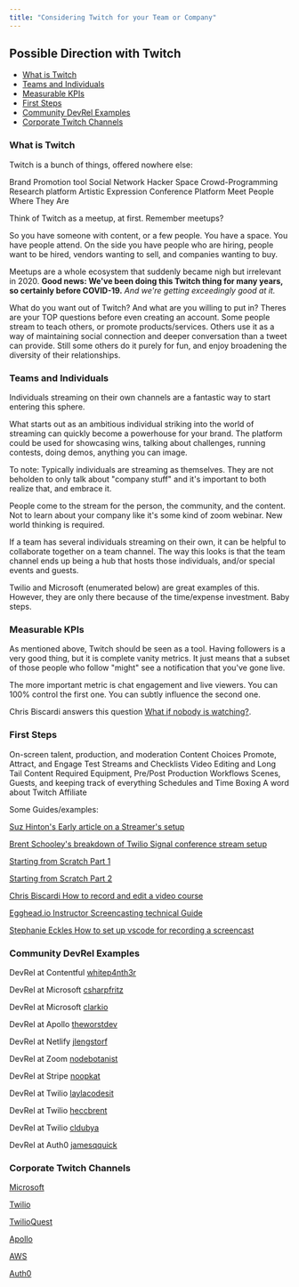 ```yaml
---
title: "Considering Twitch for your Team or Company"
---
```


## Possible Direction with Twitch

- [What is Twitch](#what-is-twitch)
- [Teams and Individuals](#teams-and-individuals)
- [Measurable KPIs](#kpis)
- [First Steps](#first-steps)
- [Community DevRel Examples](#community)
- [Corporate Twitch Channels](#corp)

### <a name="what-is-twitch"></a>What is Twitch

Twitch is a bunch of things, offered nowhere else:

Brand Promotion tool
Social Network
Hacker Space
Crowd-Programming
Research platform
Artistic Expression
Conference Platform
Meet People Where They Are

Think of Twitch as a meetup, at first. Remember meetups?

So you have someone with content, or a few people. You have a space. You have people attend. On the side you have people who are hiring, people want to be hired, vendors wanting to sell, and companies wanting to buy.

Meetups are a whole ecosystem that suddenly became nigh but irrelevant in 2020. **Good news: We've been doing this Twitch thing for many years, so certainly before COVID-19.** _And we're getting exceedingly good at it._

What do you want out of Twitch? And what are you willing to put in? Theres are your TOP questions before even creating an account. Some people stream to teach others, or promote products/services. Others use it as a way of maintaining social connection and deeper conversation than a tweet can provide. Still some others do it purely for fun, and enjoy broadening the diversity of their relationships.

### <a name="teams-and-individuals"></a>Teams and Individuals

Individuals streaming on their own channels are a fantastic way to start entering this sphere.

What starts out as an ambitious individual striking into the world of streaming can quickly become a powerhouse for your brand. The platform could be used for showcasing wins, talking about challenges, running contests, doing demos, anything you can image.

To note: Typically individuals are streaming as themselves. They are not beholden to only talk about "company stuff" and it's important to both realize that, and embrace it.

People come to the stream for the person, the community, and the content. Not to learn about your company like it's some kind of zoom webinar. New world thinking is required.

If a team has several individuals streaming on their own, it can be helpful to collaborate together on a team channel. The way this looks is that the team channel ends up being a hub that hosts those individuals, and/or special events and guests.

Twilio and Microsoft (enumerated below) are great examples of this. However, they are only there because of the time/expense investment. Baby steps.

### <a name="kpis"></a>Measurable KPIs

As mentioned above, Twitch should be seen as a tool. Having followers is a very good thing, but it is complete vanity metrics. It just means that a subset of those people who follow "might" see a notification that you've gone live.

The more important metric is chat engagement and live viewers. You can 100% control the first one. You can subtly influence the second one.

Chris Biscardi answers this question [What if nobody is watching?](https://egghead.io/lessons/egghead-what-if-nobody-comes-to-watch-my-livestream).

### <a name="first-steps"></a>First Steps

On-screen talent, production, and moderation
Content Choices
Promote, Attract, and Engage
Test Streams and Checklists
Video Editing and Long Tail Content
Required Equipment, Pre/Post Production Workflows
Scenes, Guests, and keeping track of everything
Schedules and Time Boxing
A word about Twitch Affiliate

Some Guides/examples:

[Suz Hinton's Early article on a Streamer's setup](https://medium.com/@suzhinton/my-twitch-live-coding-setup-b2516672fb21)

[Brent Schooley's breakdown of Twilio Signal conference stream setup](https://www.twitch.tv/videos/765266675)

[Starting from Scratch Part 1](https://www.twitch.tv/videos/880629721)

[Starting from Scratch Part 2](https://www.twitch.tv/videos/880638011)

[Chris Biscardi How to record and edit a video course](https://www.christopherbiscardi.com/how-i-record-and-edit-courses)

[Egghead.io Instructor Screencasting technical Guide](https://howtoegghead.com/instructor/screencasting/)

[Stephanie Eckles How to set up vscode for recording a screencast](https://dev.to/5t3ph/how-i-set-up-vscode-for-recording-a-screencast-be7)

### <a name="community"></a>Community DevRel Examples

DevRel at Contentful
[whitep4nth3r](https://www.twitch.tv/whitep4nth3r)

DevRel at Microsoft
[csharpfritz](https://www.twitch.tv/csharpfritz)

DevRel at Microsoft
[clarkio](https://www.twitch.tv/clarkio)

DevRel at Apollo
[theworstdev](https://www.twitch.tv/theworstdev)

DevRel at Netlify
[jlengstorf](https://www.twitch.tv/jlengstorf)

DevRel at Zoom
[nodebotanist](https://www.twitch.tv/nodebotanist)

DevRel at Stripe
[noopkat](https://www.twitch.tv/noopkat)

DevRel at Twilio
[laylacodesit](https://www.twitch.tv/laylacodesit)

DevRel at Twilio
[heccbrent](https://www.twitch.tv/heccbrent)

DevRel at Twilio
[cldubya](https://www.twitch.tv/cldubya)

DevRel at Auth0
[jamesqquick](https://www.twitch.tv/jamesqquick)

### <a name="corp"></a>Corporate Twitch Channels

[Microsoft](https://www.twitch.tv/microsoftdeveloper)

[Twilio](https://www.twitch.tv/twilio)

[TwilioQuest](https://www.twitch.tv/twilioquest)

[Apollo](https://www.twitch.tv/apollographql)

[AWS](https://www.twitch.tv/aws)

[Auth0](https://www.twitch.tv/auth0)
